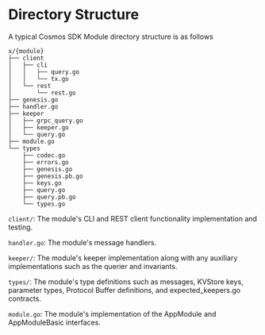 # Directory Structure

A typical Cosmos SDK Module directory structure is as follows

```
x/{module}
├── client
│   ├── cli
│   │   ├── query.go
│   │   └── tx.go
│   └── rest
│       └── rest.go
├── genesis.go
├── handler.go
├── keeper
│   ├── grpc_query.go
│   ├── keeper.go
│   └── query.go
├── module.go
└── types
    ├── codec.go
    ├── errors.go
    ├── genesis.go
    ├── genesis.pb.go
    ├── keys.go
    ├── query.go
    ├── query.pb.go
    └── types.go
```

`client/`: The module's CLI and REST client functionality implementation and testing.

`handler.go`: The module's message handlers.

`keeper/`: The module's keeper implementation along with any auxiliary implementations such as the querier and invariants.

`types/`: The module's type definitions such as messages, KVStore keys, parameter types, Protocol Buffer definitions, and expected_keepers.go contracts.

`module.go`: The module's implementation of the AppModule and AppModuleBasic interfaces.
